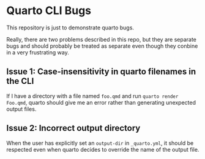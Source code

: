 # Quarto CLI Bugs

This repository is just to demonstrate quarto bugs.

Really, there are two problems described in this repo, but they are separate
bugs and should probably be treated as separate even though they conbine in a
very frustrating way.

## Issue 1: Case-insensitivity in quarto filenames in the CLI

If I have a directory with a file named `foo.qmd` and run
`quarto render Foo.qmd`, quarto should give me an error rather than generating
unexpected output files.

## Issue 2: Incorrect output directory

When the user has explicitly set an `output-dir` in `_quarto.yml`, it should be
respected even when quarto decides to override the name of the output file.
